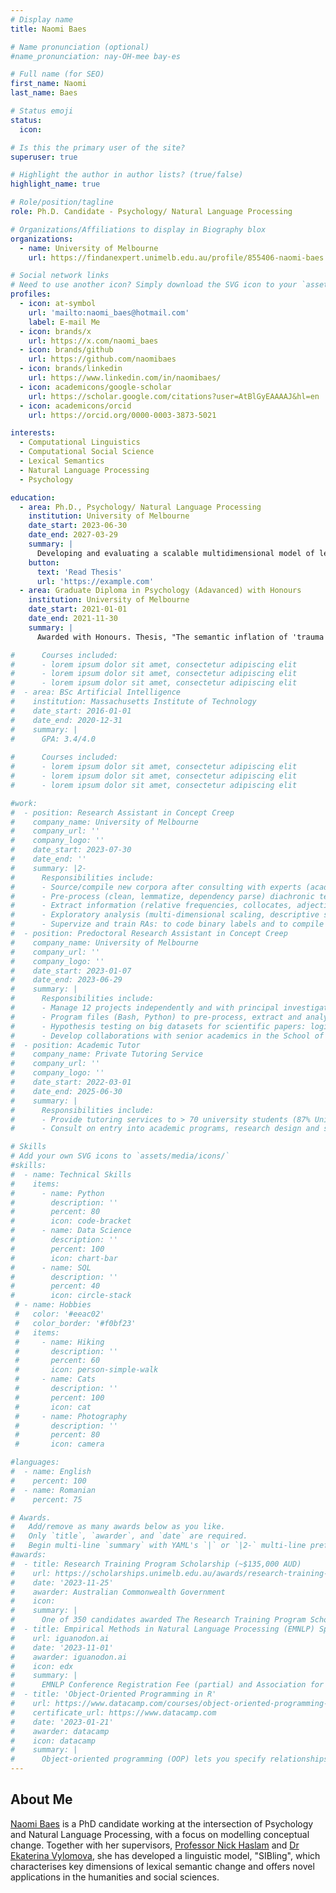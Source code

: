 ```yaml
---
# Display name
title: Naomi Baes

# Name pronunciation (optional)
#name_pronunciation: nay-OH-mee bay-es

# Full name (for SEO)
first_name: Naomi
last_name: Baes

# Status emoji
status:
  icon: 

# Is this the primary user of the site?
superuser: true

# Highlight the author in author lists? (true/false)
highlight_name: true

# Role/position/tagline
role: Ph.D. Candidate - Psychology/ Natural Language Processing

# Organizations/Affiliations to display in Biography blox
organizations:
  - name: University of Melbourne
    url: https://findanexpert.unimelb.edu.au/profile/855406-naomi-baes

# Social network links
# Need to use another icon? Simply download the SVG icon to your `assets/media/icons/` folder.
profiles:
  - icon: at-symbol
    url: 'mailto:naomi_baes@hotmail.com'
    label: E-mail Me
  - icon: brands/x
    url: https://x.com/naomi_baes
  - icon: brands/github
    url: https://github.com/naomibaes
  - icon: brands/linkedin
    url: https://www.linkedin.com/in/naomibaes/
  - icon: academicons/google-scholar
    url: https://scholar.google.com/citations?user=AtBlGyEAAAAJ&hl=en
  - icon: academicons/orcid
    url: https://orcid.org/0000-0003-3873-5021

interests:
  - Computational Linguistics
  - Computational Social Science
  - Lexical Semantics
  - Natural Language Processing
  - Psychology

education:
  - area: Ph.D., Psychology/ Natural Language Processing
    institution: University of Melbourne
    date_start: 2023-06-30
    date_end: 2027-03-29
    summary: |
      Developing and evaluating a scalable multidimensional model of lexical semantic change: SIBling. Supervised by [Prof Nick Haslam](https://findanexpert.unimelb.edu.au/profile/6837-nicholas-haslam). Presented PhD papers at ACL-related conferences with the contributions being published in xx journals.
    button:
      text: 'Read Thesis'
      url: 'https://example.com'
  - area: Graduate Diploma in Psychology (Adavanced) with Honours
    institution: University of Melbourne
    date_start: 2021-01-01
    date_end: 2021-11-30
    summary: |
      Awarded with Honours. Thesis, "The semantic inflation of 'trauma' in psychology",  resulted in publication: https://sciendo.com/article/10.58734/plc-2023-0002

#      Courses included:
#      - lorem ipsum dolor sit amet, consectetur adipiscing elit
#      - lorem ipsum dolor sit amet, consectetur adipiscing elit
#      - lorem ipsum dolor sit amet, consectetur adipiscing elit
#  - area: BSc Artificial Intelligence
#    institution: Massachusetts Institute of Technology
#    date_start: 2016-01-01
#    date_end: 2020-12-31
#    summary: |
#      GPA: 3.4/4.0
      
#      Courses included:
#      - lorem ipsum dolor sit amet, consectetur adipiscing elit
#      - lorem ipsum dolor sit amet, consectetur adipiscing elit
#      - lorem ipsum dolor sit amet, consectetur adipiscing elit

#work:
#  - position: Research Assistant in Concept Creep
#    company_name: University of Melbourne
#    company_url: ''
#    company_logo: ''
#    date_start: 2023-07-30
#    date_end: ''
#    summary: |2-
#      Responsibilities include:
#      - Source/compile new corpora after consulting with experts (academies, New York Times, PubMed)
#      - Pre-process (clean, lemmatize, dependency parse) diachronic text corpora for further analysis and language modelling
#      - Extract information (relative frequencies, collocates, adjective modifiers, counts) from corpora with dynamic programming
#      - Exploratory analysis (multi-dimensional scaling, descriptive statistics) and hypothesis testing (logistic regression analysis)
#      - Supervize and train RAs: to code binary labels and to compile corpus data (scrape PubMed databases, NYT articles
#  - position: Predoctoral Research Assistant in Concept Creep
#    company_name: University of Melbourne
#    company_url: ''
#    company_logo: ''
#    date_start: 2023-01-07
#    date_end: 2023-06-29
#    summary: |
#      Responsibilities include:
#      - Manage 12 projects independently and with principal investigator (4 to completion; progressed 4; developed 4)
#      - Program files (Bash, Python) to pre-process, extract and analyze/model corpus data
#      - Hypothesis testing on big datasets for scientific papers: logistic regression, t-tests, analysis of variance
#      - Develop collaborations with senior academics in the School of Computing and Information Systems, Faculty of Engineering and Information Systems
#  - position: Academic Tutor
#    company_name: Private Tutoring Service
#    company_url: ''
#    company_logo: ''
#    date_start: 2022-03-01
#    date_end: 2025-06-30
#    summary: |
#      Responsibilities include:
#      - Provide tutoring services to > 70 university students (87% University of Melbourne) across 28 psychology subjects (higher education AQF levels 7-9) in #confidential setting, securing positive review
#      - Consult on entry into academic programs, research design and statistical analysis, time management and proofread/provided feedback on assessments (1,500 word lab reports; up to 10,000 word theses

# Skills
# Add your own SVG icons to `assets/media/icons/`
#skills:
#  - name: Technical Skills
#    items:
#      - name: Python
#        description: ''
#        percent: 80
#        icon: code-bracket
#      - name: Data Science
#        description: ''
#        percent: 100
#        icon: chart-bar
#      - name: SQL
#        description: ''
#        percent: 40
#        icon: circle-stack
 # - name: Hobbies
 #   color: '#eeac02'
 #   color_border: '#f0bf23'
 #   items:
 #     - name: Hiking
 #       description: ''
 #       percent: 60
 #       icon: person-simple-walk
 #     - name: Cats
 #       description: ''
 #       percent: 100
 #       icon: cat
 #     - name: Photography
 #       description: ''
 #       percent: 80
 #       icon: camera

#languages:
#  - name: English
#    percent: 100
#  - name: Romanian
#    percent: 75

# Awards.
#   Add/remove as many awards below as you like.
#   Only `title`, `awarder`, and `date` are required.
#   Begin multi-line `summary` with YAML's `|` or `|2-` multi-line prefix and indent 2 spaces below.
#awards:
#  - title: Research Training Program Scholarship (~$135,000 AUD)
#    url: https://scholarships.unimelb.edu.au/awards/research-training-program-scholarship
#    date: '2023-11-25'
#    awarder: Australian Commonwealth Government
#    icon: 
#    summary: |
#      One of 350 candidates awarded The Research Training Program Scholarship, supported by the Australian Commonwealth Government and the University of Melbourne offered to high-achieving domestic and international research students, to support an up to 3.5-year full-time doctoral degree (full fee offset and living allowance).
#  - title: Empirical Methods in Natural Language Processing (EMNLP) Sponsorship ($200 USD)
#    url: iguanodon.ai
#    date: '2023-11-01'
#    awarder: iguanodon.ai
#    icon: edx
#    summary: |
#      EMNLP Conference Registration Fee (partial) and Association for Computational Linguistics Membership Fe
#  - title: 'Object-Oriented Programming in R'
#    url: https://www.datacamp.com/courses/object-oriented-programming-with-s3-and-r6-in-r
#    certificate_url: https://www.datacamp.com
#    date: '2023-01-21'
#    awarder: datacamp
#    icon: datacamp
#    summary: |
#      Object-oriented programming (OOP) lets you specify relationships between functions and the objects that they can act on, helping you manage complexity in your code. This is an intermediate level course, providing an introduction to OOP, using the S3 and R6 systems. S3 is a great day-to-day R programming tool that simplifies some of the functions that you write. R6 is especially useful for industry-specific analyses, working with web APIs, and building GUIs.
---
```


## About Me

[Naomi Baes](https://findanexpert.unimelb.edu.au/profile/855406-naomi-baes) is a PhD candidate working at the intersection of Psychology and Natural Language Processing, with a focus on modelling conceptual change. Together with her supervisors, [Professor Nick Haslam](https://findanexpert.unimelb.edu.au/profile/6837-nicholas-haslam) and [Dr Ekaterina Vylomova](http://kat.academy/), she has developed a linguistic model, "SIBling", which characterises key dimensions of lexical semantic change and offers novel applications in the humanities and social sciences. 
